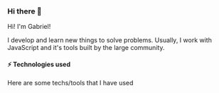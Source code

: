 ### Hi there 👋
Hi! I'm Gabriel!

I develop and learn new things to solve problems. Usually, I work with JavaScript and it's tools built by the large community.

#### :zap: Technologies used
Here are some techs/tools that I have used

<!--
**gabrielsenaco/gabrielsenaco** is a ✨ _special_ ✨ repository because its `README.md` (this file) appears on your GitHub profile.

Here are some ideas to get you started:

- 🔭 I’m currently working on ...
- 🌱 I’m currently learning ...
- 👯 I’m looking to collaborate on ...
- 🤔 I’m looking for help with ...
- 💬 Ask me about ...
- 📫 How to reach me: ...
- 😄 Pronouns: ...
- ⚡ Fun fact: ...
-->
